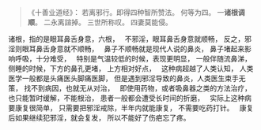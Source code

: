 > 《十善业道经》：
> 若离邪行。即得四种智所赞法。
> 何等为四。
> 一**诸根调顺**。
> 二永离諠掉。
> 三世所称叹。
> 四妻莫能侵。

诸根，指的是眼耳鼻舌身意，六根，
&nbsp;
不邪淫，眼耳鼻舌身意就顺畅，
反之，邪淫则眼耳鼻舌身意就不顺畅，
&nbsp;
鼻子不顺畅就是现代人说的鼻炎，
鼻子堵起来影响呼吸，十分难受，
&nbsp;
特别是气温较低的时候，表现更明显，
一般伴随流鼻涕，
&nbsp;
侧睡的时候，下方的鼻孔更堵，
上方相对好点，
&nbsp;
这种病超越了人类认知，
人类医学一般都是头痛医头脚痛医脚，
但是遇到邪淫导致的鼻炎，人类医生束手无策，
找不到病因，也就无从对治，
&nbsp;
即使用药物，或者吸鼻器之类的方法治疗，也只能暂时缓解，不能根治，
患者一般都会遭受长时间的折磨，
&nbsp;
实际上这种病要康复很简单，
只需要把邪淫戒除，半年内就能康复，
不需要吃药打针。
&nbsp;
康复后如果继续犯邪淫，就会复发，
所以不能好了伤疤忘了疼。


